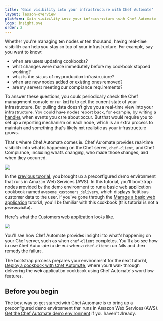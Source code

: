 ```yaml
---
title: 'Gain visibility into your infrastructure with Chef Automate'
layout: lesson-overview
platform: Gain visibility into your infrastructure with Chef Automate
logo: insight.svg
order: 2
---
```

Whether you're managing ten nodes or ten thousand, having real-time visibility can help you stay on top of your infrastructure. For example, say you want to know:

* when are users updating cookbooks?
* what changes were made immediately before my cookbook stopped working?
* what is the status of my production infrastructure?
* when are new nodes added or existing ones removed?
* are my servers meeting our compliance requirements?

To answer these questions, you could periodically check the Chef management console or run `knife` to get the current state of your infrastructure. But pulling data doesn't give you a real-time view into your infrastructure. You could have nodes report back, for example, by writing a [handler](https://docs.chef.io/handlers.html), when events you care about occur. But that would require you to set up a reporting mechanism on each node, which is an extra process to maintain and something that's likely not realistic as your infrastructure grows.

That's where Chef Automate comes in. Chef Automate provides real-time visibility into what is happening on the Chef server, `chef-client`, and Chef Compliance, including what’s changing, who made those changes, and when they occurred.

![](automate/automate-architecture-visibility.svg)

In the [previous tutorial](/automate/install/), you brought up a preconfigured demo environment that runs in Amazon Web Services (AWS). In this tutorial, you'll bootstrap nodes provided by the demo environment to run a basic web application cookbook named `awesome_customers_delivery`, which displays fictitious customer data to the user. If you've gone through the [Manage a basic web application](/manage-a-web-app/ubuntu/) tutorial, you'll be familiar with this cookbook (this tutorial is not a prerequisite).

Here's what the Customers web application looks like.

<img style="max-width:100%;" src="/assets/images/automate/acceptance-customers-verify.png"/>

You'll see how Chef Automate provides insight into what's happening on your Chef server, such as when `chef-client` completes. You'll also see how to use Chef Automate to detect when a `chef-client` run fails and then remedy the failure.

The bootstrap process prepares your environment for the next tutorial, [Deploy a cookbook with Chef Automate](/automate/deploy-cookbook/), where you'll walk through delivering the web application cookbook using Chef Automate's workflow features.

## Before you begin

The best way to get started with Chef Automate is to bring up a preconfigured demo environment that runs in Amazon Web Services (AWS). [Get the Chef Automate demo environment](/automate/install/) if you haven't already.
